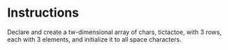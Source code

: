 # Instructions

Declare and create a tw-dimensional array of chars, tictactoe, with 3 rows, each with 3 elements, and initialize it to all space characters.
